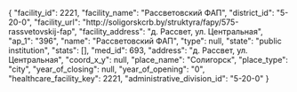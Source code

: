 {
    "facility_id": 2221,
    "facility_name": "Рассветовский ФАП",
    "district_id": "5-20-0",
    "facility_url": "http:\/\/soligorskcrb.by\/struktyra\/fapy\/575-rassvetovskij-fap",
    "facility_address": "д. Рассвет, ул. Центральная",
    "ap_1": "396",
    "name": "Рассветовский ФАП",
    "type": null,
    "state": "public institution",
    "stats": [],
    "med_id": 693,
    "address": "д. Рассвет, ул. Центральная",
    "coord_x_y": null,
    "place_name": "Солигорск",
    "place_type": "city",
    "year_of_closing": null,
    "year_of_opening": "0",
    "healthcare_facility_key": 2221,
    "administrative_division_id": "5-20-0"
}